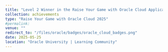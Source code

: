 ```yaml
---
title: "Level 2 Winner in the Raise Your Game with Oracle Cloud Applications Certification Challenge and Cleared the Oracle Cloud Apex Developer Professional Certification Exam with 86% Score"
collection: achievements
type: "Raise Your Game with Oracle Cloud 2025"
#permalink: 
venue: ""
redirect_to: "/files/oracle/badges/oracle_cloud_badges.png"
date: 2025-05-25
location: "Oracle University | Learning Community"
---
```

